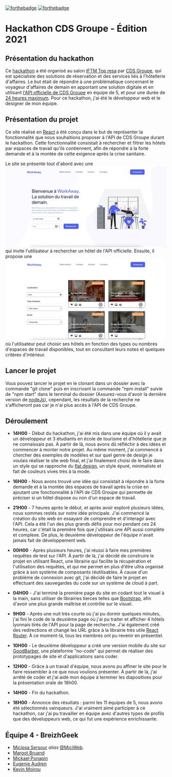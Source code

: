 [![forthebadge](https://forthebadge.com/images/badges/made-with-javascript.svg)](http://forthebadge.com)
[![forthebadge](https://forthebadge.com/images/badges/powered-by-coffee.svg)](http://forthebadge.com)

# Hackathon CDS Groupe - Édition 2021

## Présentation du hackathon

Ce [hackathon](https://www.linkedin.com/feed/update/urn:li:activity:6851556355241725952/) a été organisé au salon [IFTM Top resa](https://www.iftm.fr/fr-fr.html) par [CDS Groupe](https://www.cdsgroupe.com/), qui est spécialiste des solutions de réservation et des services liés à l’hôtellerie d'affaires. Le but était de répondre à une problématique concernant le voyageur d'affaires de demain en apportant une solution digitale et en utilisant [l'API officielle de CDS Groupe](https://raw.githubusercontent.com/MiciWeb/Hackathon-CDS/master/src/image/hackhaton-project-screen/Api-Cds.png) en équipe de 5, et pour une durée de [24 heures maximum](https://raw.githubusercontent.com/MiciWeb/Hackathon-CDS/master/src/image/hackhaton-project-screen/screen-time.png). Pour ce hackathon, j'ai été le développeur web et le designer de mon équipe.

## Présentation du projet

Ce site réalisé en [React](https://fr.reactjs.org/) a été conçu dans le but de représenter la fonctionnalité que nous souhaitions proposer à l'API de CDS Groupe durant le hackathon. Cette fonctionnalité consistait à rechercher et filtrer les hôtels par espaces de travail qu'ils contiennent, afin de répondre à la forte demande et à la montée de cette exigence après la crise sanitaire.

Le site se présente tout d'abord avec une ![page d'accueil](https://raw.githubusercontent.com/MiciWeb/Hackathon-CDS/master/src/image/hackhaton-project-screen/1-home-page.png) qui invite l'utilisateur à rechercher un hôtel de l'API officielle. Ensuite, il propose une ![page de recherche](https://raw.githubusercontent.com/MiciWeb/Hackathon-CDS/master/src/image/hackhaton-project-screen/2-search-page.png) où l'utilisateur peut choisir ses hôtels en fonction des types ou nombres d'espaces de travail disponibles, tout en consultant leurs notes et quelques critères d'intérieur.

## Lancer le projet

Vous pouvez lancer le projet en le clonant dans un dossier avec la commande "git clone" puis en inscrivant la commande "npm install" suivie de "npm start" dans le terminal du dossier (Assurez-vous d'avoir la dernière version de [nodeJs](https://nodejs.org/en/)), cependant, les résultats de la recherche ne s'afficheront pas car je n'ai plus accès à l'API de CDS Groupe.

## Déroulement

- **14H00** - Début du hackathon, j'ai été mis dans une équipe où il y avait un développeur et 3 étudiants en école de tourisme et d'hôtellerie que je ne connaissais pas. À partir de là, nous avons dû réfléchir à des idées et commencer à monter notre projet. Au même moment, j'ai commencé à chercher des exemples de modèles et sur quel genre de design je voulais réaliser le site web final, et j'ai finalement choisi de le faire dans un style qui se rapproche du [flat design](https://www.usabilis.com/flat-design/), un style épuré, minimaliste et fait de couleurs vives très à la mode.

- **16H00** - Nous avons trouvé une idée qui consistait à répondre à la forte demande et à la montée des espaces de travail après la crise en ajoutant une fonctionnalité à l'API de CDS Groupe qui permette de préciser si un hôtel dispose ou non d'un espace de travail.

- **21H00** - 7 heures après le début, et après avoir exploré plusieurs idées, nous sommes restés sur notre idée principale. J'ai commencé la création du site web en essayant de comprendre et d'interagir avec l'API. Cela a été l'un des plus grands défis pour moi pendant ces 24 heures, car c'était la première fois que j'utilisais une API aussi complète et complexe. De plus, le deuxième développeur de l'équipe n'avait jamais fait de développement web.

- **00H00** - Après plusieurs heures, j'ai réussi à faire mes premières requêtes de test sur l'API. À partir de là, j'ai décidé de construire le projet en utilisant React, une librairie qui facilite la récupération et l'utilisation des requêtes, et qui me permet en plus d'être ultra organisé grâce à son système de composants réutilisables. À cause d'un problème de connexion avec git, j'ai décidé de faire le projet en effectuant des sauvegardes du code sur un système de cloud à part.

- **04H00** - J'ai terminé la première page du site en codant tout le visuel à la main, sans utiliser de librairies tierces telles que [Bootstrap](https://getbootstrap.com/), afin d'avoir une plus grande maîtrise et contrôle sur le visuel.

- **9H00** - Après une nuit très courte où j'ai pu dormir quelques minutes, j'ai fini le code de la deuxième page où j'ai pu traiter et afficher 4 hôtels lyonnais tirés de l'API pour la page de recherche. J'ai également créé des redirections et changé les URL grâce à la librairie très utile [React Router](https://devstory.net/12139/comprendre-le-react-router-avec-un-exemple-basique). À ce moment-là, tous les membres ont pu revenir en présentiel.

- **10H00** - Le deuxième développeur a créé une version mobile du site sur [GoodBarber](https://fr.goodbarber.com/), une plateforme "no-code" qui permet de réaliser des prototypages de site et d'applications sans coder.

- **12H00** - Grâce à un travail d'équipe, nous avons pu affiner le site pour le faire ressembler à ce que nous voulions présenter. À partir de là, j'ai arrêté de coder et j'ai aidé mon équipe à terminer les diapositives pour la présentation orale de 16h00.

- **14H00** - Fin du hackathon.

- **18H00** - Annonce des résultats : parmi les 11 équipes de 5, nous avons été sélectionnés vainqueurs. J'ai vraiment aimé participer à ce hackathon, car j'ai pu travailler en équipe avec d'autres types de profils que des développeurs web, ce qui fut une expérience enrichissante.

## Équipe 4 - BreizhGeek

* [Micipsa Sersour](https://www.linkedin.com/in/micipsa-sersour/) _alias_ [@MiciWeb](https://github.com/MiciWeb).
* [Margot Bruand](https://www.linkedin.com/in/margaux-bruand-pro/)
* [Mickael Ponapin](https://www.linkedin.com/in/mickael-ponapin/)
* [Eugenie Audren](https://www.linkedin.com/in/eug%C3%A9nie-audren-de-kerdrel-453989a7/)
* [Kevin Moirou](https://www.linkedin.com/in/k%C3%A9vin-moirou-25568412b//)
